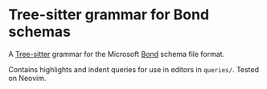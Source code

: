 # Tree-sitter grammar for Bond schemas

A [Tree-sitter](https://github.com/tree-sitter/tree-sitter) grammar for the Microsoft [Bond](https://github.com/microsoft/bond) schema file format.

Contains highlights and indent queries for use in editors in `queries/`. Tested on Neovim.
